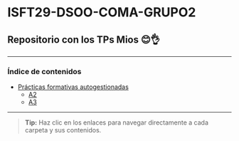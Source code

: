 # ISFT29-DSOO-COMA-GRUPO2

## Repositorio con los TPs Mios 😊👌

---

### Índice de contenidos

- [Prácticas formativas autogestionadas](./Prácticas%20formativas%20autogestionadas/)
  - [A2](./Prácticas%20formativas%20autogestionadas/A2/)
  - [A3](./Prácticas%20formativas%20autogestionadas/A3/)

---

> **Tip:** Haz clic en los enlaces para navegar directamente a cada carpeta y sus contenidos.
